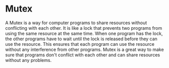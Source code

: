 # Mutex

A Mutex is a way for computer programs to share resources without conflicting with each other. It is like a lock that prevents two programs from using the same resource at the same time. When one program has the lock, the other programs have to wait until the lock is released before they can use the resource. This ensures that each program can use the resource without any interference from other programs. Mutex is a great way to make sure that programs don't conflict with each other and can share resources without any problems.
